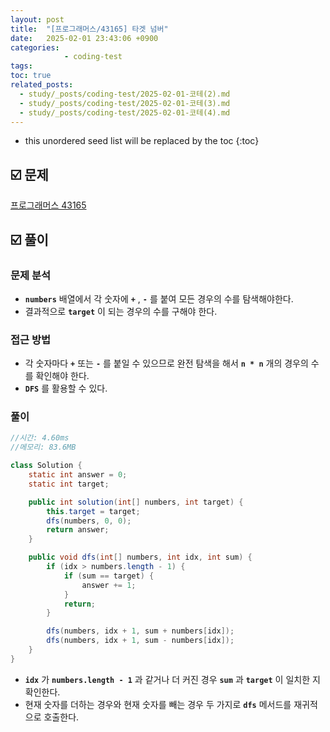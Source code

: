 ```yaml
---
layout: post
title:  "[프로그래머스/43165] 타겟 넘버"
date:   2025-02-01 23:43:06 +0900
categories: 
            - coding-test
tags:        
toc: true
related_posts:
  - study/_posts/coding-test/2025-02-01-코테(2).md
  - study/_posts/coding-test/2025-02-01-코테(3).md
  - study/_posts/coding-test/2025-02-01-코테(4).md
---
```

* this unordered seed list will be replaced by the toc
{:toc}

## ☑️ 문제

[프로그래머스 43165](https://school.programmers.co.kr/learn/courses/30/lessons/43165)

## ☑️ 풀이

### 문제 분석

- **`numbers`** 배열에서 각 숫자에 **`+`** , **`-`** 를 붙여 모든 경우의 수를 탐색해야한다.
- 결과적으로 **`target`** 이 되는 경우의 수를 구해야 한다.

### 접근 방법

- 각 숫자마다 **`+`** 또는 **`-`** 를 붙일 수 있으므로 완전 탐색을 해서 **`n * n`** 개의 경우의 수를 확인해야 한다.
- **`DFS`** 를 활용할 수 있다.

### 풀이

```java
//시간: 4.60ms
//메모리: 83.6MB

class Solution {
    static int answer = 0;
    static int target;

    public int solution(int[] numbers, int target) {
        this.target = target;
        dfs(numbers, 0, 0);
        return answer;
    }

    public void dfs(int[] numbers, int idx, int sum) {
        if (idx > numbers.length - 1) {
            if (sum == target) {
                answer += 1;
            }
            return;
        }

        dfs(numbers, idx + 1, sum + numbers[idx]);
        dfs(numbers, idx + 1, sum - numbers[idx]);
    }
}
```

- **`idx`** 가 **`numbers.length - 1`** 과 같거나 더 커진 경우 **`sum`** 과 **`target`** 이 일치한 지 확인한다.
- 현재 숫자를 더하는 경우와 현재 숫자를 빼는 경우 두 가지로 **`dfs`** 메서드를 재귀적으로 호출한다.